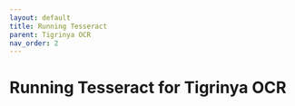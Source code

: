 ```yaml
---
layout: default
title: Running Tesseract
parent: Tigrinya OCR
nav_order: 2
---
```

# Running Tesseract for Tigrinya OCR